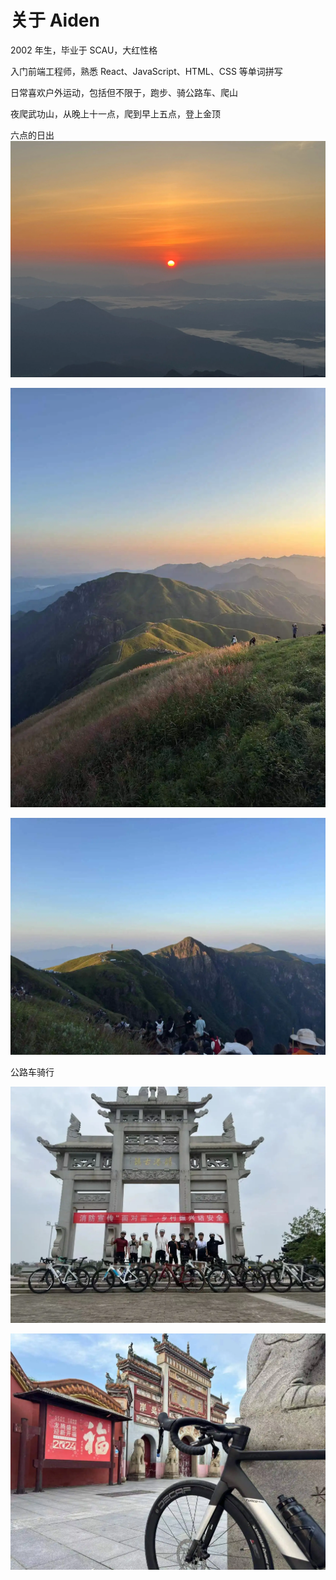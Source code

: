 # 关于 Aiden

2002 年生，毕业于 SCAU，大红性格

入门前端工程师，熟悉 React、JavaScript、HTML、CSS 等单词拼写

日常喜欢户外运动，包括但不限于，跑步、骑公路车、爬山

夜爬武功山，从晚上十一点，爬到早上五点，登上金顶

六点的日出
![](./assets/wugongshan3.webp)

![](./assets/wugongshan1.webp)

![](./assets/wugongshan2.webp)

公路车骑行

![](./assets/bike1.webp)

![](./assets/bike2.webp)
